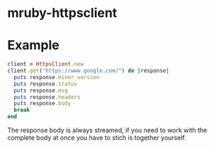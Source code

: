 # mruby-httpsclient

Example
======

```ruby
client = HttpsClient.new
client.get("https://www.google.com/") do |response|
  puts response.minor_version
  puts response.status
  puts response.msg
  puts response.headers
  puts response.body
  break
end
```

The response body is always streamed, if you need to work with the complete body at once you have to stich is together yourself.
